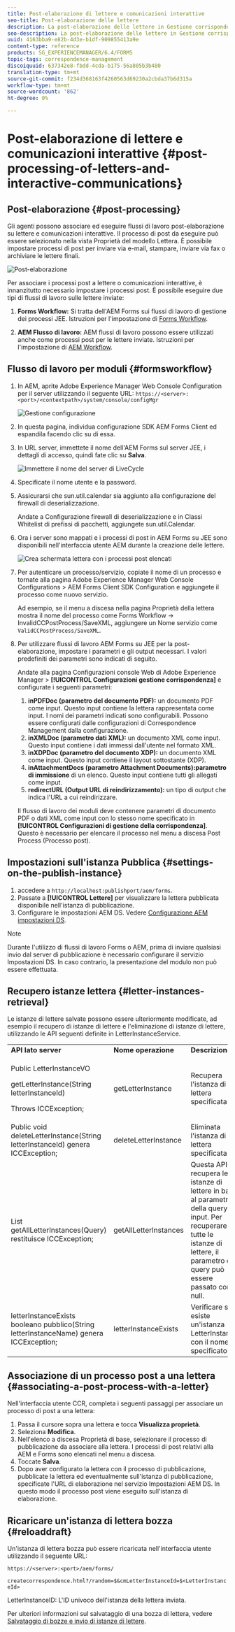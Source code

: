 ```yaml
---
title: Post-elaborazione di lettere e comunicazioni interattive
seo-title: Post-elaborazione delle lettere
description: La post-elaborazione delle lettere in Gestione corrispondenza consente di creare processi di post AEM e Forms, come la stampa e l’e-mail, e di integrarli con le lettere.
seo-description: La post-elaborazione delle lettere in Gestione corrispondenza consente di creare processi di post AEM e Forms, come la stampa e l’e-mail, e di integrarli con le lettere.
uuid: 4163bba9-e82b-4d3e-b1df-909855413a9e
content-type: reference
products: SG_EXPERIENCEMANAGER/6.4/FORMS
topic-tags: correspondence-management
discoiquuid: 637342e8-fbdd-4cda-b175-56a805b3b480
translation-type: tm+mt
source-git-commit: f234d368163f4260563d69230a2cbda37b6d315a
workflow-type: tm+mt
source-wordcount: '862'
ht-degree: 0%

---
```



# Post-elaborazione di lettere e comunicazioni interattive {#post-processing-of-letters-and-interactive-communications}

## Post-elaborazione {#post-processing}

Gli agenti possono associare ed eseguire flussi di lavoro post-elaborazione su lettere e comunicazioni interattive. Il processo di post da eseguire può essere selezionato nella vista Proprietà del modello Lettera. È possibile impostare processi di post per inviare via e-mail, stampare, inviare via fax o archiviare le lettere finali.

![Post-elaborazione](assets/ppoverview.png)

Per associare i processi post a lettere o comunicazioni interattive, è innanzitutto necessario impostare i processi post. È possibile eseguire due tipi di flussi di lavoro sulle lettere inviate:

1. **Forms Workflow:** Si tratta dell&#39;AEM Forms  sui flussi di lavoro di gestione dei processi JEE. Istruzioni per l&#39;impostazione di [Forms Workflow](#formsworkflow).

1. **AEM Flusso di lavoro:** AEM flussi di lavoro possono essere utilizzati anche come processi post per le lettere inviate. Istruzioni per l&#39;impostazione di [AEM Workflow](/help/forms/using/aem-forms-workflow.md).

## Flusso di lavoro per moduli {#formsworkflow}

1. In AEM, aprite Adobe Experience Manager Web Console Configuration per il server utilizzando il seguente URL: `https://<server>:<port>/<contextpath>/system/console/configMgr`

   ![Gestione configurazione](assets/2configmanager-1.png)

1. In questa pagina, individua  configurazione SDK AEM Forms Client ed espandila facendo clic su di essa.
1. In URL server, immettete il nome dell&#39;AEM Forms  sul server JEE, i dettagli di accesso, quindi fate clic su **Salva**.

   ![Immettere il nome del server di LiveCycle](assets/1cofigmanager.png)

1. Specificate il nome utente e la password.
1. Assicurarsi che sun.util.calendar sia aggiunto alla configurazione del firewall di deserializzazione.

   Andate a Configurazione firewall di deserializzazione e in Classi Whitelist di prefissi di pacchetti, aggiungete sun.util.Calendar.

1. Ora i server sono mappati e i processi di post in  AEM Forms su JEE sono disponibili nell&#39;interfaccia utente AEM durante la creazione delle lettere.

   ![Crea schermata lettera con i processi post elencati](assets/0configmanager.png)

1. Per autenticare un processo/servizio, copiate il nome di un processo e tornate alla pagina Adobe Experience Manager Web Console Configurations >  AEM Forms Client SDK Configuration e aggiungete il processo come nuovo servizio.

   Ad esempio, se il menu a discesa nella pagina Proprietà della lettera mostra il nome del processo come Forms Workflow -> InvalidCCPostProcess/SaveXML, aggiungere un Nome servizio come `ValidCCPostProcess/SaveXML`.

1. Per utilizzare  flussi di lavoro AEM Forms su JEE per la post-elaborazione, impostare i parametri e gli output necessari. I valori predefiniti dei parametri sono indicati di seguito.

   Andate alla pagina Configurazioni console Web di Adobe Experience Manager > **[!UICONTROL Configurazioni gestione corrispondenza]** e configurate i seguenti parametri:

   1. **inPDFDoc (parametro del documento PDF):** un documento PDF come input. Questo input contiene la lettera rappresentata come input. I nomi dei parametri indicati sono configurabili. Possono essere configurati dalle configurazioni di Correspondence Management dalla configurazione.
   1. **inXMLDoc (parametro dati XML):** un documento XML come input. Questo input contiene i dati immessi dall&#39;utente nel formato XML.
   1. **inXDPDoc (parametro del documento XDP):** un documento XML come input. Questo input contiene il layout sottostante (XDP).
   1. **inAttachmentDocs (parametro Attachment Documents):parametro di immissione** di un elenco. Questo input contiene tutti gli allegati come input.
   1. **redirectURL (Output URL di reindirizzamento):** un tipo di output che indica l&#39;URL a cui reindirizzare.

   Il flusso di lavoro dei moduli deve contenere parametri di documento PDF o dati XML come input con lo stesso nome specificato in **[!UICONTROL Configurazioni di gestione della corrispondenza]**. Questo è necessario per elencare il processo nel menu a discesa Post Process (Processo post).

## Impostazioni sull&#39;istanza Pubblica {#settings-on-the-publish-instance}

1. accedere a `http://localhost:publishport/aem/forms`.
1. Passate a **[!UICONTROL Lettere]** per visualizzare la lettera pubblicata disponibile nell&#39;istanza di pubblicazione.
1. Configurare le impostazioni AEM DS. Vedere [Configurazione AEM impostazioni DS](/help/forms/using/configuring-the-processing-server-url-.md).

>[!NOTE]
>
>Durante l&#39;utilizzo di flussi di lavoro Forms o AEM, prima di inviare qualsiasi invio dal server di pubblicazione è necessario configurare il servizio Impostazioni DS. In caso contrario, la presentazione del modulo non può essere effettuata.

## Recupero istanze lettera {#letter-instances-retrieval}

Le istanze di lettere salvate possono essere ulteriormente modificate, ad esempio il recupero di istanze di lettere e l&#39;eliminazione di istanze di lettere, utilizzando le API seguenti definite in LetterInstanceService.

<table> 
 <tbody> 
  <tr> 
   <td><strong>API lato server</strong></td> 
   <td><strong>Nome operazione</strong></td> 
   <td><strong>Descrizione</strong></td> 
  </tr> 
  <tr> 
   <td><p>Public LetterInstanceVO</p> <p>getLetterInstance(String letterInstanceId)</p> <p>Throws ICCException; </p> </td> 
   <td>getLetterInstance</td> 
   <td>Recupera l'istanza di lettera specificata </td> 
  </tr> 
  <tr> 
   <td>Public void deleteLetterInstance(String letterInstanceId) genera ICCException; </td> 
   <td>deleteLetterInstance </td> 
   <td>Eliminata l'istanza di lettera specificata </td> 
  </tr> 
  <tr> 
   <td>List getAllLetterInstances(Query) restituisce ICCException; </td> 
   <td>getAllLetterInstances </td> 
   <td>Questa API recupera le istanze di lettere in base al parametro della query di input. Per recuperare tutte le istanze di lettere, il parametro di query può essere passato come null.<br /> </td> 
  </tr> 
  <tr> 
   <td>letterInstanceExists booleano pubblico(String letterInstanceName) genera ICCException; </td> 
   <td>letterInstanceExists </td> 
   <td>Verificare se esiste un'istanza LetterInstance con il nome specificato </td> 
  </tr> 
 </tbody> 
</table>

## Associazione di un processo post a una lettera {#associating-a-post-process-with-a-letter}

Nell&#39;interfaccia utente CCR, completa i seguenti passaggi per associare un processo di post a una lettera:

1. Passa il cursore sopra una lettera e tocca **Visualizza proprietà**.
1. Seleziona **Modifica**.
1. Nell&#39;elenco a discesa Proprietà di base, selezionare il processo di pubblicazione da associare alla lettera. I processi di post relativi alla AEM e Forms sono elencati nel menu a discesa.
1. Toccate **Salva**.
1. Dopo aver configurato la lettera con il processo di pubblicazione, pubblicate la lettera ed eventualmente sull&#39;istanza di pubblicazione, specificate l&#39;URL di elaborazione nel servizio Impostazioni AEM DS. In questo modo il processo post viene eseguito sull&#39;istanza di elaborazione.

## Ricaricare un&#39;istanza di lettera bozza  {#reloaddraft}

Un&#39;istanza di lettera bozza può essere ricaricata nell&#39;interfaccia utente utilizzando il seguente URL:

`https://<server>:<port>/aem/forms/`

`createcorrespondence.html?/random=$&cmLetterInstanceId=$<LetterInstanceId>`

LetterInstanceID: L&#39;ID univoco dell&#39;istanza della lettera inviata.

Per ulteriori informazioni sul salvataggio di una bozza di lettera, vedere [Salvataggio di bozze e invio di istanze di lettere](/help/forms/using/create-correspondence.md#savingdrafts).
